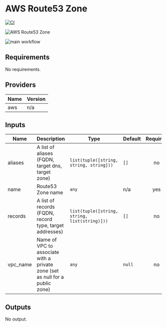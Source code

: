 # AWS Route53 Zone

[![CI](https://github.com/figurate/terraform-aws-route53-zone/actions/workflows/main.yml/badge.svg)](https://github.com/figurate/terraform-aws-route53-zone/actions/workflows/main.yml)

![AWS Route53 Zone](aws\_route53\_zone.png)

![main workflow](https://github.com/figurate/terraform-aws-route53-zone/actions/workflows/main.yml/badge.svg)

## Requirements

No requirements.

## Providers

| Name | Version |
|------|---------|
| aws | n/a |

## Inputs

| Name | Description | Type | Default | Required |
|------|-------------|------|---------|:--------:|
| aliases | A list of aliases (FQDN, target dns, target zone) | `list(tuple([string, string, string]))` | `[]` | no |
| name | Route53 Zone name | `any` | n/a | yes |
| records | A list of records (FQDN, record type, target addresses) | `list(tuple([string, string, list(string)]))` | `[]` | no |
| vpc\_name | Name of VPC to associate with a private zone (set as null for a public zone) | `any` | `null` | no |

## Outputs

No output.

